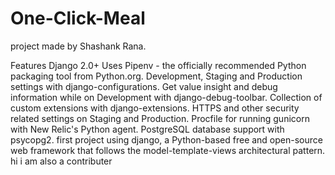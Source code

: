 # One-Click-Meal
project made by Shashank Rana.

Features
Django 2.0+
Uses Pipenv - the officially recommended Python packaging tool from Python.org.
Development, Staging and Production settings with django-configurations.
Get value insight and debug information while on Development with django-debug-toolbar.
Collection of custom extensions with django-extensions.
HTTPS and other security related settings on Staging and Production.
Procfile for running gunicorn with New Relic's Python agent.
PostgreSQL database support with psycopg2.
first project using django, a Python-based free and open-source web framework that follows the model-template-views architectural pattern.
hi i am also a contributer
